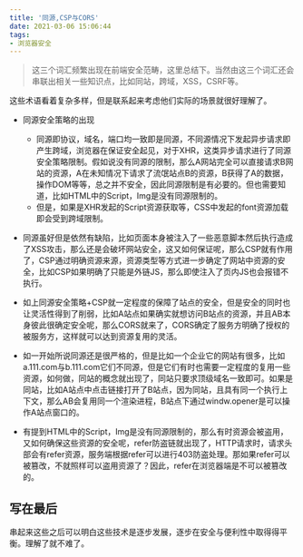 ```yaml
---
title: '同源,CSP与CORS'
date: 2021-03-06 15:06:44
tags:
- 浏览器安全
---
```


> 这三个词汇频繁出现在前端安全范畴，这里总结下。当然由这三个词汇还会串联出相关一些知识点，比如同站，跨域，XSS，CSRF等。

这些术语看着复杂多样，但是联系起来考虑他们实际的场景就很好理解了。

- 同源安全策略的出现
  - 同源即协议，域名，端口均一致即是同源，不同源情况下发起异步请求即产生跨域，浏览器在保证安全起见，对于XHR，这类异步请求进行了同源安全策略限制。假如说没有同源的限制，那么A网站完全可以直接请求B网站的资源，A在未知情况下请求了流氓站点B的资源，B获得了A的数据，操作DOM等等，总之并不安全，因此同源限制是有必要的。但也需要知道，比如HTML中的Script，Img是没有同源限制的。
  - 但是，如果是XHR发起的Script资源获取等，CSS中发起的font资源加载即会受到跨域限制。

- 同源虽好但是依然有缺陷，比如页面本身被注入了一些恶意脚本然后执行造成了XSS攻击，那么还是会破坏网站安全，这又如何保证呢，那么CSP就有作用了，CSP通过明确资源来源，资源类型等方式进一步确定了网站中资源的安全，比如CSP如果明确了只能是外链JS，那么即使注入了页内JS也会报错不执行。
- 如上同源安全策略+CSP就一定程度的保障了站点的安全，但是安全的同时也让灵活性得到了削弱，比如A站点如果确实就想访问B站点的资源，并且AB本身彼此很确定安全呢，那么CORS就来了，CORS确定了服务方明确了授权的被服务方，这样就可以达到资源复用的灵活。
- 如一开始所说同源还是很严格的，但是比如一个企业它的网站有很多，比如a.111.com与b.111.com它们不同源，但是它们有时也需要一定程度的复用一些资源，如何做，同站的概念就出现了，同站只要求顶级域名一致即可。如果是同站，比如A站点中点击链接打开了B站点，因为同站，且具有同一个执行上下文，那么AB会复用同一个渲染进程，B站点下通过windw.opener是可以操作A站点窗口的。
- 有提到HTML中的Script，Img是没有同源限制的，那么有时资源会被盗用，又如何确保这些资源的安全呢，refer防盗链就出现了，HTTP请求时，请求头部会有refer资源，服务端根据refer可以进行403防盗处理。那如果refer可以被篡改，不就照样可以盗用资源了？因此，refer在浏览器端是不可以被篡改的。



## 写在最后

串起来这些之后可以明白这些技术是逐步发展，逐步在安全与便利性中取得得平衡。理解了就不难了。

